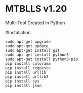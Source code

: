 # MTBLLS v1.20
Multi-Tool Created in Python

#Installation

```
sudo apt-get upgrade
sudo apt-get update
sudo apt-get install git
sudo apt-get install python3
sudo apt-get install python3-pip
pip install colorama
pip install requests
pip install urllib
pip install urllib3
pip install sys
pip install json

```
